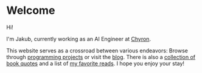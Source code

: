# Welcome

Hi! 

I'm Jakub, currently working as an AI Engineer at [Chyron](https://chyron.com/).

This website serves as a crossroad between various endeavors: Browse through [programming projects](/programming) or visit the [blog](https://unpredictabletokens.substack.com/). 
There is also a [collection of book quotes](/books/quotes) and a list of [my favorite reads](/books/picks). I hope you enjoy your stay!

